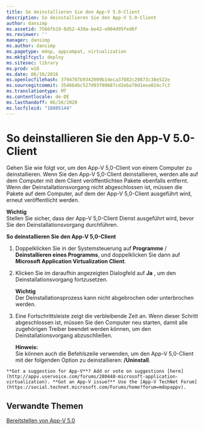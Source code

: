 ```yaml
---
title: So deinstallieren Sie den App-V 5.0-Client
description: So deinstallieren Sie den App-V 5.0-Client
author: dansimp
ms.assetid: 7566fb19-8d52-439a-be42-e004d95fed6f
ms.reviewer: ''
manager: dansimp
ms.author: dansimp
ms.pagetype: mdop, appcompat, virtualization
ms.mktglfcycl: deploy
ms.sitesec: library
ms.prod: w10
ms.date: 06/16/2016
ms.openlocfilehash: 3794707b9342009b14eca37882c20873c38e522e
ms.sourcegitcommit: 354664bc527d93f80687cd2eba70d1eea024c7c3
ms.translationtype: MT
ms.contentlocale: de-DE
ms.lasthandoff: 06/26/2020
ms.locfileid: "10805144"
---
```

# So deinstallieren Sie den App-V 5.0-Client


Gehen Sie wie folgt vor, um den App-V 5,0-Client von einem Computer zu deinstallieren. Wenn Sie den App-V 5,0-Client deinstallieren, werden alle auf dem Computer mit dem Client veröffentlichten Pakete ebenfalls entfernt. Wenn der Deinstallationsvorgang nicht abgeschlossen ist, müssen die Pakete auf dem Computer, auf dem der App-V 5,0-Client ausgeführt wird, erneut veröffentlicht werden.

**Wichtig**  
Stellen Sie sicher, dass der App-V 5,0-Client Dienst ausgeführt wird, bevor Sie den Deinstallationsvorgang durchführen.



**So deinstallieren Sie den App-V 5,0-Client**

1.  Doppelklicken Sie in der Systemsteuerung auf **Programme**  /  **Deinstallieren eines Programms**, und doppelklicken Sie dann auf **Microsoft Application Virtualization Client**.

2.  Klicken Sie im daraufhin angezeigten Dialogfeld auf **Ja** , um den Deinstallationsvorgang fortzusetzen.

    **Wichtig**  
    Der Deinstallationsprozess kann nicht abgebrochen oder unterbrochen werden.



3.  Eine Fortschrittsleiste zeigt die verbleibende Zeit an. Wenn dieser Schritt abgeschlossen ist, müssen Sie den Computer neu starten, damit alle zugehörigen Treiber beendet werden können, um den Deinstallationsvorgang abzuschließen.

    **Hinweis:**  
    Sie können auch die Befehlszeile verwenden, um den App-V 5,0-Client mit der folgenden Option zu deinstallieren: **/Uninstall**.



~~~
**Got a suggestion for App-V**? Add or vote on suggestions [here](http://appv.uservoice.com/forums/280448-microsoft-application-virtualization). **Got an App-V issue?** Use the [App-V TechNet Forum](https://social.technet.microsoft.com/Forums/home?forum=mdopappv).
~~~

## Verwandte Themen


[Bereitstellen von App-V 5.0](deploying-app-v-50.md)









